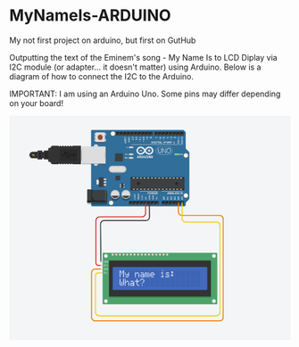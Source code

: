 # MyNameIs-ARDUINO

My not first project on arduino, but first on GutHub

Outputting the text of the Eminem's song - My Name Is to LCD Diplay
 via I2C module (or adapter... it doesn't matter) using Arduino. 
Below is a diagram of how to connect the I2C to the Arduino.

IMPORTANT:
I am using an Arduino Uno. Some pins may differ depending on your board!

![immage](https://github.com/inhat-d/MyNameIs-ARDUINO/blob/main/ConnectScheme.PNG)
